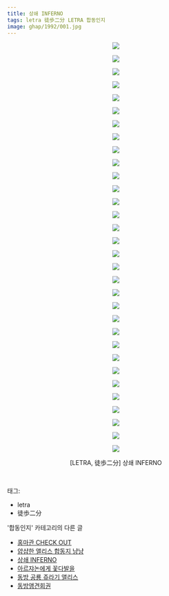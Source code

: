 ```yaml
---
title: 상쇄 INFERNO
tags: letra 徒歩二分 LETRA 합동인지
image: ghap/1992/001.jpg
---
```

<div class="article">
<p style="text-align: center; clear: none; float: none;"><img src="{{ site.nasurl }}/ghap/1992/001.jpg"/></p>
<p style="text-align: center; clear: none; float: none;"><img src="{{ site.nasurl }}/ghap/1992/002.jpg"/></p>
<p style="text-align: center; clear: none; float: none;"><img src="{{ site.nasurl }}/ghap/1992/003.jpg"/></p>
<p style="text-align: center; clear: none; float: none;"><img src="{{ site.nasurl }}/ghap/1992/004.jpg"/></p>
<p style="text-align: center; clear: none; float: none;"><img src="{{ site.nasurl }}/ghap/1992/005.jpg"/></p>
<p style="text-align: center; clear: none; float: none;"><img src="{{ site.nasurl }}/ghap/1992/006.jpg"/></p>
<p style="text-align: center; clear: none; float: none;"><img src="{{ site.nasurl }}/ghap/1992/007.jpg"/></p>
<p style="text-align: center; clear: none; float: none;"><img src="{{ site.nasurl }}/ghap/1992/008.jpg"/></p>
<p style="text-align: center; clear: none; float: none;"><img src="{{ site.nasurl }}/ghap/1992/009.jpg"/></p>
<p style="text-align: center; clear: none; float: none;"><img src="{{ site.nasurl }}/ghap/1992/010.jpg"/></p>
<p style="text-align: center; clear: none; float: none;"><img src="{{ site.nasurl }}/ghap/1992/011.jpg"/></p>
<p style="text-align: center; clear: none; float: none;"><img src="{{ site.nasurl }}/ghap/1992/012.jpg"/></p>
<p style="text-align: center; clear: none; float: none;"><img src="{{ site.nasurl }}/ghap/1992/013.jpg"/></p>
<p style="text-align: center; clear: none; float: none;"><img src="{{ site.nasurl }}/ghap/1992/014.jpg"/></p>
<p style="text-align: center; clear: none; float: none;"><img src="{{ site.nasurl }}/ghap/1992/015.jpg"/></p>
<p style="text-align: center; clear: none; float: none;"><img src="{{ site.nasurl }}/ghap/1992/016.jpg"/></p>
<p style="text-align: center; clear: none; float: none;"><img src="{{ site.nasurl }}/ghap/1992/017.jpg"/></p>
<p style="text-align: center; clear: none; float: none;"><img src="{{ site.nasurl }}/ghap/1992/018.jpg"/></p>
<p style="text-align: center; clear: none; float: none;"><img src="{{ site.nasurl }}/ghap/1992/019.jpg"/></p>
<p style="text-align: center; clear: none; float: none;"><img src="{{ site.nasurl }}/ghap/1992/020.jpg"/></p>
<p style="text-align: center; clear: none; float: none;"><img src="{{ site.nasurl }}/ghap/1992/021.jpg"/></p>
<p style="text-align: center; clear: none; float: none;"><img src="{{ site.nasurl }}/ghap/1992/022.jpg"/></p>
<p style="text-align: center; clear: none; float: none;"><img src="{{ site.nasurl }}/ghap/1992/023.jpg"/></p>
<p style="text-align: center; clear: none; float: none;"><img src="{{ site.nasurl }}/ghap/1992/024.jpg"/></p>
<p style="text-align: center; clear: none; float: none;"><img src="{{ site.nasurl }}/ghap/1992/025.jpg"/></p>
<p style="text-align: center; clear: none; float: none;"><img src="{{ site.nasurl }}/ghap/1992/026.jpg"/></p>
<p style="text-align: center; clear: none; float: none;"><img src="{{ site.nasurl }}/ghap/1992/027.jpg"/></p>
<p style="text-align: center; clear: none; float: none;"><img src="{{ site.nasurl }}/ghap/1992/028.jpg"/></p>
<p style="text-align: center; clear: none; float: none;"><img src="{{ site.nasurl }}/ghap/1992/029.jpg"/></p>
<p style="text-align: center; clear: none; float: none;"><img src="{{ site.nasurl }}/ghap/1992/030.jpg"/></p>
<p style="text-align: center; clear: none; float: none;"><img src="{{ site.nasurl }}/ghap/1992/031.jpg"/></p>
<p style="text-align: center; clear: none; float: none;"><img src="{{ site.nasurl }}/ghap/1992/032.jpg"/></p>
<p style="text-align: center; clear: none; float: none;">[LETRA, 徒歩二分] 상쇄 INFERNO</p>
<p><br/></p>
</div><div class="tagTrail">
<p>태그: </p>
<ul>
<li>letra</li>
<li>徒歩二分</li>
</ul>
</div><div class="another">
<p>'합동인지' 카테고리의 다른 글</p>
<ul>
<li><a href="/2016-09-07-ghap_2029">홍마관 CHECK OUT</a></li>
<li><a href="/2016-09-06-ghap_2023">얍샵한 앨리스 합동지 냥냥</a></li>
<li><a href="/2016-09-04-ghap_1992">상쇄 INFERNO</a></li>
<li><a href="/2016-09-04-ghap_1984">아르쟈논에게 꽃다발을</a></li>
<li><a href="/2016-09-03-ghap_1979">동방 공룡 쥬라기 앨리스</a></li>
<li><a href="/2016-08-29-ghap_1906">동방앵견회권</a></li>
</ul>
</div><div class="cb_module cb_fluid">
<div class="cb_wrt cb_profile">
</div><!-- commentList close -->
</div>
